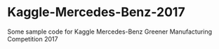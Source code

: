 # Kaggle-Mercedes-Benz-2017
Some sample code for Kaggle Mercedes-Benz Greener Manufacturing Competition 2017
